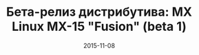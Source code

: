 ---
layout: post
title: "Бета-релиз дистрибутива: MX Linux MX-15 \"Fusion\" (beta 1)"
date: 2015-11-08   
---